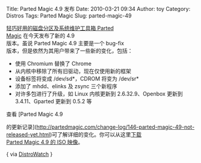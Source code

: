 Title: Parted Magic 4.9 发布
Date: 2010-03-21 09:34
Author: toy
Category: Distros
Tags: Parted Magic
Slug: parted-magic-49

[轻巧好用的磁盘分区及系统维护工具箱 Parted  
Magic](http://linuxtoy.org/archives/parted-magic.html) 在今天发布了新的
4.9  
版本。虽说 Parted Magic 4.9 主要是一个 bug-fix  
版本，但是依然为其用户带来了一些新的变化，包括：

+ 使用 Chromium 替换了 Chrome  
+ 从内核中移除了所有旧驱动，现在仅使用新的框架  
+ 设备标签将变成 /dev/sd*，CDROM 将变为 /dev/sr*  
+ 添加了 mhdd、elinks 及 zsync 三个新程序  
+ 对许多包进行了升级，如 Linux 内核更新到 2.6.32.9、Openbox 更新到  
3.4.11、Gparted 更新到 0.5.2 等

查看 [Parted Magic 4.9  

的更新记录](http://partedmagic.com/change-log/146-parted-magic-49-not-released-yet.html)可了解详细的变化。你可以从这里[下载  
Parted Magic 4.9 的 ISO 映像](http://partedmagic.com/download.html)。

{ via [DistroWatch](http://distrowatch.com/5966) }
